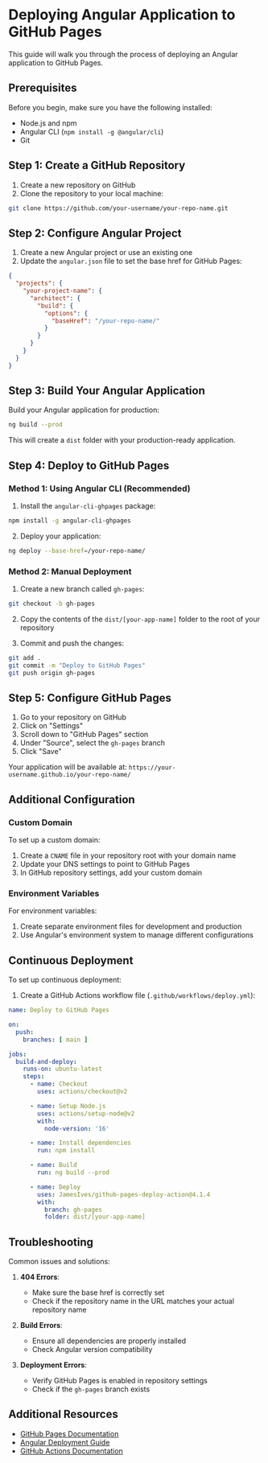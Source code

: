 # Deploying Angular Application to GitHub Pages

This guide will walk you through the process of deploying an Angular application to GitHub Pages.

## Prerequisites

Before you begin, make sure you have the following installed:
- Node.js and npm
- Angular CLI (`npm install -g @angular/cli`)
- Git

## Step 1: Create a GitHub Repository

1. Create a new repository on GitHub
2. Clone the repository to your local machine:
```bash
git clone https://github.com/your-username/your-repo-name.git
```

## Step 2: Configure Angular Project

1. Create a new Angular project or use an existing one
2. Update the `angular.json` file to set the base href for GitHub Pages:

```json
{
  "projects": {
    "your-project-name": {
      "architect": {
        "build": {
          "options": {
            "baseHref": "/your-repo-name/"
          }
        }
      }
    }
  }
}
```

## Step 3: Build Your Angular Application

Build your Angular application for production:

```bash
ng build --prod
```

This will create a `dist` folder with your production-ready application.

## Step 4: Deploy to GitHub Pages

### Method 1: Using Angular CLI (Recommended)

1. Install the `angular-cli-ghpages` package:
```bash
npm install -g angular-cli-ghpages
```

2. Deploy your application:
```bash
ng deploy --base-href=/your-repo-name/
```

### Method 2: Manual Deployment

1. Create a new branch called `gh-pages`:
```bash
git checkout -b gh-pages
```

2. Copy the contents of the `dist/[your-app-name]` folder to the root of your repository

3. Commit and push the changes:
```bash
git add .
git commit -m "Deploy to GitHub Pages"
git push origin gh-pages
```

## Step 5: Configure GitHub Pages

1. Go to your repository on GitHub
2. Click on "Settings"
3. Scroll down to "GitHub Pages" section
4. Under "Source", select the `gh-pages` branch
5. Click "Save"

Your application will be available at: `https://your-username.github.io/your-repo-name/`

## Additional Configuration

### Custom Domain

To set up a custom domain:

1. Create a `CNAME` file in your repository root with your domain name
2. Update your DNS settings to point to GitHub Pages
3. In GitHub repository settings, add your custom domain

### Environment Variables

For environment variables:

1. Create separate environment files for development and production
2. Use Angular's environment system to manage different configurations

## Continuous Deployment

To set up continuous deployment:

1. Create a GitHub Actions workflow file (`.github/workflows/deploy.yml`):

```yaml
name: Deploy to GitHub Pages

on:
  push:
    branches: [ main ]

jobs:
  build-and-deploy:
    runs-on: ubuntu-latest
    steps:
      - name: Checkout
        uses: actions/checkout@v2

      - name: Setup Node.js
        uses: actions/setup-node@v2
        with:
          node-version: '16'

      - name: Install dependencies
        run: npm install

      - name: Build
        run: ng build --prod

      - name: Deploy
        uses: JamesIves/github-pages-deploy-action@4.1.4
        with:
          branch: gh-pages
          folder: dist/[your-app-name]
```

## Troubleshooting

Common issues and solutions:

1. **404 Errors**: 
   - Make sure the base href is correctly set
   - Check if the repository name in the URL matches your actual repository name

2. **Build Errors**:
   - Ensure all dependencies are properly installed
   - Check Angular version compatibility

3. **Deployment Errors**:
   - Verify GitHub Pages is enabled in repository settings
   - Check if the `gh-pages` branch exists

## Additional Resources

- [GitHub Pages Documentation](https://docs.github.com/en/pages)
- [Angular Deployment Guide](https://angular.io/guide/deployment)
- [GitHub Actions Documentation](https://docs.github.com/en/actions)
